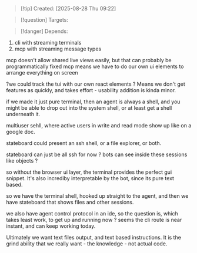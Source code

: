 
>[!tip] Created: [2025-08-28 Thu 09:22]

>[!question] Targets: 

>[!danger] Depends: 

1. cli with streaming terminals
2. mcp with streaming message types

mcp doesn't allow shared live views easily, but that can probably be programmatically fixed
mcp means we have to do our own ui elements to arrange everything on screen

?we could track the tui with our own react elements ?
Means we don't get features as quickly, and takes effort - usability addition is kinda minor.

if we made it just pure terminal, then an agent is always a shell, and you might be able to drop out into the system shell, or at least get a shell underneath it.

multiuser sehll, where active users in write and read mode show up like on a google doc.

stateboard could present an ssh shell, or a file explorer, or both.

stateboard can just be all ssh for now ?
bots can see inside these sessions like objects ?

so without the browser ui layer, the terminal provides the perfect gui snippet.
It's also incrediby interpretable by the bot, since its pure text based.

so we have the terminal shell, hooked up straight to the agent, and then we have stateboard that shows files and other sessions.

we also have agent control protocol in an ide, so the question is, which takes least work, to get up and running now ?  seems the cli route is near instant, and can keep working today.

Ultimately we want text files output, and text based instructions.  It is the grind ability that we really want - the knowledge - not actual code.